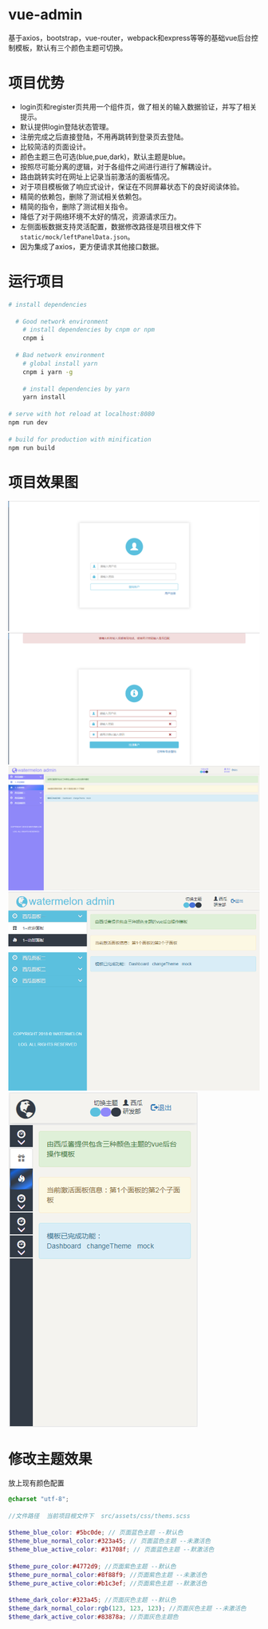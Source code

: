 # vue-admin

基于axios，bootstrap，vue-router，webpack和express等等的基础vue后台控制模板，默认有三个颜色主题可切换。

# 项目优势

- login页和register页共用一个组件页，做了相关的输入数据验证，并写了相关提示。
- 默认提供login登陆状态管理。
- 注册完成之后直接登陆，不用再跳转到登录页去登陆。
- 比较简洁的页面设计。
- 颜色主题三色可选(blue,pue,dark)，默认主题是blue。
- 按照尽可能分离的逻辑，对于各组件之间进行进行了解耦设计。
- 路由跳转实时在网址上记录当前激活的面板情况。
- 对于项目模板做了响应式设计，保证在不同屏幕状态下的良好阅读体验。
- 精简的依赖包，删除了测试相关依赖包。
- 精简的指令，删除了测试相关指令。
- 降低了对于网络环境不太好的情况，资源请求压力。
- 左侧面板数据支持灵活配置，数据修改路径是项目根文件下`static/mock/leftPanelData.json`。
- 因为集成了axios，更方便请求其他接口数据。

# 运行项目

``` bash
# install dependencies

  # Good network environment
    # install dependencies by cnpm or npm
    cnpm i

  # Bad network environment
    # global install yarn
    cnpm i yarn -g

    # install dependencies by yarn
    yarn install

# serve with hot reload at localhost:8080
npm run dev

# build for production with minification
npm run build

```

# 项目效果图

![登陆页面显示效果](static/img/login.png)
![注册页面显示效果](static/img/register.png)
![大屏状态下黑色主题显示效果](static/img/large-pure.png)
![中屏状态下蓝色主题显示效果](static/img/middle-blue.png)
![小屏状态下紫色主题显示效果](static/img/small-dark.png)

# 修改主题效果

放上现有颜色配置

```scss
@charset "utf-8";

//文件路径  当前项目根文件下  src/assets/css/thems.scss

$theme_blue_color: #5bc0de; // 页面蓝色主题 --默认色
$theme_blue_normal_color:#323a45; // 页面蓝色主题 --未激活色
$theme_blue_active_color: #31708f; // 页面蓝色主题 --默激活色

$theme_pure_color:#4772d9; //页面紫色主题 --默认色
$theme_pure_normal_color:#8f88f9; //页面紫色主题 --未激活色
$theme_pure_active_color:#b1c3ef; //页面紫色主题 --默激活色

$theme_dark_color:#323a45; //页面灰色主题 --默认色
$theme_dark_normal_color:rgb(123, 123, 123); //页面灰色主题 --未激活色
$theme_dark_active_color:#83878a; //页面灰色主题色
```
